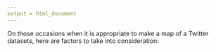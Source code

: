 ```yaml
---
output = html_document
---
```


On those occasions when it is appropriate to make a map of a Twitter datasets, here are factors to take into consideration:
